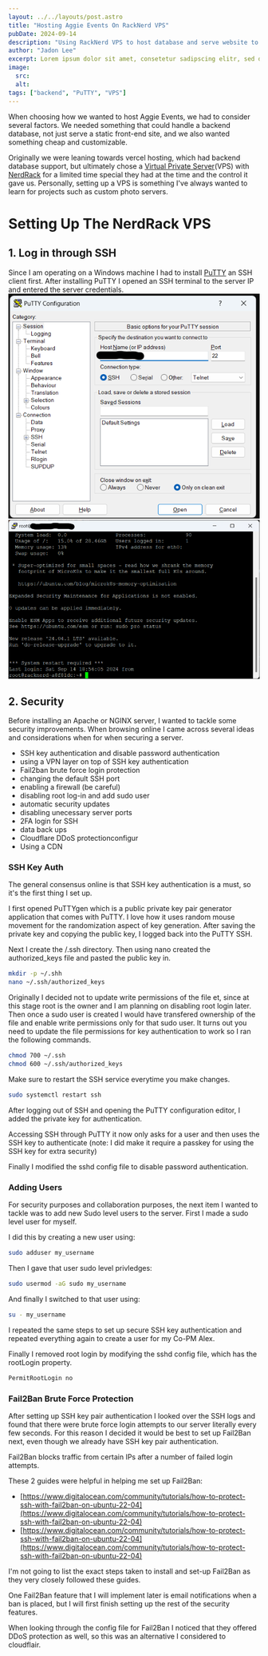 ```yaml
---
layout: ../../layouts/post.astro
title: "Hosting Aggie Events On RackNerd VPS"
pubDate: 2024-09-14
description: "Using RackNerd VPS to host database and serve website to users."
author: "Jadon Lee"
excerpt: Lorem ipsum dolor sit amet, consetetur sadipscing elitr, sed diam nonumy eirmod tempor invidunt ut labore et dolore magna aliquyam erat, sed diam voluptua. At vero eos et accusam et justo duo dolores et ea rebum. Stet clita kasd gubergren, no sea takimata sanctus est Lorem ipsum dolor sit amet. Lorem ipsum dolor sit amet, consetetur sadipscing elitr, sed diam nonumy eirmod tempor invidunt ut labore et dolore magna aliquyam erat, sed diam voluptua. At vero eos et accusam et
image:
  src:
  alt:
tags: ["backend", "PuTTY", "VPS"]
---
```


When choosing how we wanted to host Aggie Events, we had to consider several factors. We needed something that could handle a backend database, not just serve a static front-end site, and we also wanted something cheap and customizable.

Originally we were leaning towards vercel hosting, which had backend database support, but ultimately chose a [Virtual Private Server](https://cloud.google.com/learn/what-is-a-virtual-private-server)(VPS) with [NerdRack](https://www.racknerd.com/) for a limited time special they had at the time and the control it gave us. Personally, setting up a VPS is something I've always wanted to learn for projects such as custom photo servers.

# Setting Up The NerdRack VPS

## 1. Log in through SSH

Since I am operating on a Windows machine I had to install [PuTTY](https://www.putty.org/) an SSH client first. After installing PuTTY I opened an SSH terminal to the server IP and entered the server credentials.
![PuTTY Config Image](public/images/first_blog_post/PuTTY_Config.png)
![Logged in to server](public/images/first_blog_post/Logged_In_Putty.png)

## 2. Security

Before installing an Apache or NGINX server, I wanted to tackle some security improvements. When browsing online I came across several ideas and considerations when for when securing a server.

- SSH key authentication and disable password authentication
- using a VPN layer on top of SSH key authentication
- Fail2ban brute force login protection
- changing the default SSH port
- enabling a firewall (be careful)
- disabling root log-in and add sudo user
- automatic security updates
- disabling unecessary server ports
- 2FA login for SSH
- data back ups
- Cloudflare DDoS protectionconfigur
- Using a CDN

### SSH Key Auth

The general consensus online is that SSH key authentication is a must, so it's the first thing I set up.

I first opened PuTTYgen which is a public private key pair generator application that comes with PuTTY. I love how it uses random mouse movement for the randomization aspect of key generation. After saving the private key and copying the public key, I logged back into the PuTTY SSH.

Next I create the /.ssh directory. Then using nano created the authorized_keys file and pasted the public key in.

``` bash
mkdir -p ~/.shh
nano ~/.ssh/authorized_keys
```

Originally I decided not to update write permissions of the file et, since at this stage root is the owner and I am planning on disabling root login later. Then once a sudo user is created I would have transfered ownership of the file and enable write permissions only for that sudo user. It turns out you need to update the file permissions for key authentication to work so I ran the following commands.

```bash
chmod 700 ~/.ssh
chmod 600 ~/.ssh/authorized_keys
```

Make sure to restart the SSH service everytime you make changes.

```bash
sudo systemctl restart ssh
```

After logging out of SSH and opening the PuTTY configuration editor, I added the private key for authentication.

Accessing SSH through PuTTY it now only asks for a user and then uses the SSH key to authenticate (note: I did make it require a passkey for using the SSH key for extra security)

Finally I modified the sshd config file to disable password authentication.

### Adding Users

For security purposes and collaboration purposes, the next item I wanted to tackle was to add new Sudo level users to the server. First I made a sudo level user for myself.

I did this by creating a new user using:

```bash
sudo adduser my_username
```

Then I gave that user sudo level privledges:

```bash
sudo usermod -aG sudo my_username
```

And finally I switched to that user using:

```bash
su - my_username
```

I repeated the same steps to set up secure SSH key authentication and repeated everything again to create a user for my Co-PM Alex.

Finally I removed root login by modifying the sshd config file, which has the rootLogin property.

```bash
PermitRootLogin no
```

### Fail2Ban Brute Force Protection

After setting up SSH key pair authentication I looked over the SSH logs and found that there were brute force login attempts to our server literally every few seconds. For this reason I decided it would be best to set up Fail2Ban next, even though we already have SSH key pair authentication.

Fail2Ban blocks traffic from certain IPs after a number of failed login attempts.

These 2 guides were helpful in helping me set up Fail2Ban:

- [https://www.digitalocean.com/community/tutorials/how-to-protect-ssh-with-fail2ban-on-ubuntu-22-04](https://www.digitalocean.com/community/tutorials/how-to-protect-ssh-with-fail2ban-on-ubuntu-22-04)
- [https://www.digitalocean.com/community/tutorials/how-to-protect-ssh-with-fail2ban-on-ubuntu-22-04](https://www.digitalocean.com/community/tutorials/how-to-protect-ssh-with-fail2ban-on-ubuntu-22-04)

I'm not going to list the exact steps taken to install and set-up Fail2Ban as they very closely followed these guides.

One Fail2Ban feature that I will implement later is email notifications when a ban is placed, but I will first finish setting up the rest of the security features.

When looking through the config file for Fail2Ban I noticed that they offered DDoS protection as well, so this was an alternative I considered to cloudflair.
